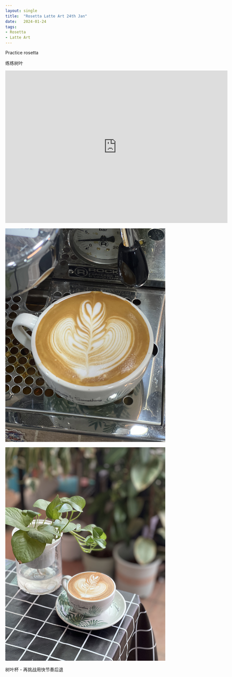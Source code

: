```yaml
---
layout: single
title:  "Rosetta Latte Art 24th Jan"
date:   2024-01-24
tags:
- Rosetta
- Latte Art
---
```



Practice rosetta

练练树叶


<div class="embed-container">
  <iframe
      src="https://www.youtube.com/embed/6GRHJDH2Jtw"
      width="700"
      height="480"
      frameborder="0"
      allowfullscreen="true">
  </iframe>
</div>



![](/assets/img/2024/01/24/IMG_2595.jpg)

![](/assets/img/2024/01/24/IMG_2598.jpg)


树叶杯 - 再挑战用快节奏后退
